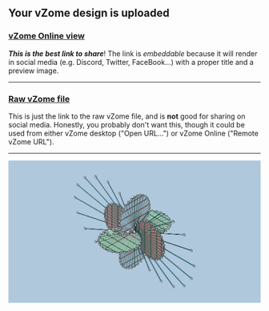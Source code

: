 ## Your vZome design is uploaded

### [vZome Online view][embed]

***This is the best link to share***!  The link is *embeddable* because it will render in social media (e.g. Discord, Twitter, FaceBook...) with a proper title and a preview image.

---

### [Raw vZome file][raw]

This is just the link to the raw vZome file, and is **not** good for
sharing on social media.
Honestly, you probably don't want this, though it could be used from either
vZome desktop ("Open URL...") or vZome Online ("Remote vZome URL").

---

![Image](<30-gon-Ortho-disk-Flower.png>)


[embed]: <https://vzome.com/app/embed.py?url=https://raw.githubusercontent.com/david-hall/vzome-sharing/main/2021/08/21/04-10-51-30-gon-Ortho-disk-Flower/30-gon-Ortho-disk-Flower.vZome>
[raw]: <https://raw.githubusercontent.com/david-hall/vzome-sharing/main/2021/08/21/04-10-51-30-gon-Ortho-disk-Flower/30-gon-Ortho-disk-Flower.vZome>
